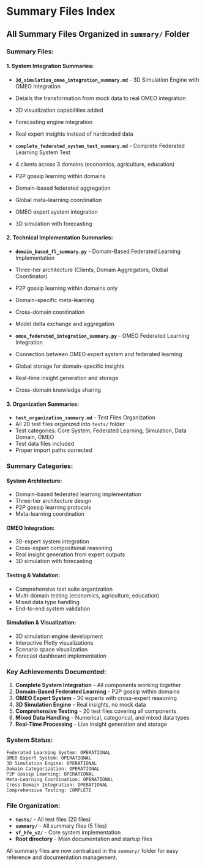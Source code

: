 # Summary Files Index

## **All Summary Files Organized in `summary/` Folder**

### **Summary Files:**

#### **1. System Integration Summaries:**
- **`3d_simulation_omoe_integration_summary.md`** - 3D Simulation Engine with OMEO Integration
- Details the transformation from mock data to real OMEO integration
- 3D visualization capabilities added
- Forecasting engine integration
- Real expert insights instead of hardcoded data

- **`complete_federated_system_test_summary.md`** - Complete Federated Learning System Test
- 4 clients across 3 domains (economics, agriculture, education)
- P2P gossip learning within domains
- Domain-based federated aggregation
- Global meta-learning coordination
- OMEO expert system integration
- 3D simulation with forecasting

#### **2. Technical Implementation Summaries:**
- **`domain_based_fl_summary.py`** - Domain-Based Federated Learning Implementation
- Three-tier architecture (Clients, Domain Aggregators, Global Coordinator)
- P2P gossip learning within domains only
- Domain-specific meta-learning
- Cross-domain coordination
- Model delta exchange and aggregation

- **`omoe_federated_integration_summary.py`** - OMEO Federated Learning Integration
- Connection between OMEO expert system and federated learning
- Global storage for domain-specific insights
- Real-time insight generation and storage
- Cross-domain knowledge sharing

#### **3. Organization Summaries:**
- **`test_organization_summary.md`** - Test Files Organization
- All 20 test files organized into `tests/` folder
- Test categories: Core System, Federated Learning, Simulation, Data Domain, OMEO
- Test data files included
- Proper import paths corrected

### **Summary Categories:**

#### **System Architecture:**
- Domain-based federated learning implementation
- Three-tier architecture design
- P2P gossip learning protocols
- Meta-learning coordination

#### **OMEO Integration:**
- 30-expert system integration
- Cross-expert compositional reasoning
- Real insight generation from expert outputs
- 3D simulation with forecasting

#### **Testing & Validation:**
- Comprehensive test suite organization
- Multi-domain testing (economics, agriculture, education)
- Mixed data type handling
- End-to-end system validation

#### **Simulation & Visualization:**
- 3D simulation engine development
- Interactive Plotly visualizations
- Scenario space visualization
- Forecast dashboard implementation

### **Key Achievements Documented:**

1. **Complete System Integration** - All components working together
2. **Domain-Based Federated Learning** - P2P gossip within domains
3. **OMEO Expert System** - 30 experts with cross-expert reasoning
4. **3D Simulation Engine** - Real insights, no mock data
5. **Comprehensive Testing** - 20 test files covering all components
6. **Mixed Data Handling** - Numerical, categorical, and mixed data types
7. **Real-Time Processing** - Live insight generation and storage

### **System Status:**

```
Federated Learning System: OPERATIONAL
OMEO Expert System: OPERATIONAL 
3D Simulation Engine: OPERATIONAL
Domain Categorization: OPERATIONAL
P2P Gossip Learning: OPERATIONAL
Meta-Learning Coordination: OPERATIONAL
Cross-Domain Integration: OPERATIONAL
Comprehensive Testing: COMPLETE
```

### **File Organization:**

- **`tests/`** - All test files (20 files)
- **`summary/`** - All summary files (5 files)
- **`sf_hfe_v2/`** - Core system implementation
- **Root directory** - Main documentation and startup files

All summary files are now centralized in the `summary/` folder for easy reference and documentation management.
